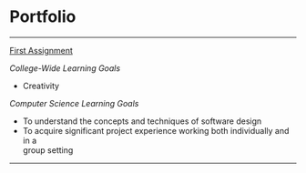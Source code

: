 # Portfolio


***

[First Assignment](https://github.com/heytoshi/2D-Platformer/blob/master/PORTFOLIO.md)

*College-Wide Learning Goals*

+ Creativity
 
 *Computer Science Learning Goals* 
 
+ To	understand	the	concepts	and	techniques	of software	design
+ To	acquire	significant	project	experience	working	both	individually	and	in	a	
group	setting

***
